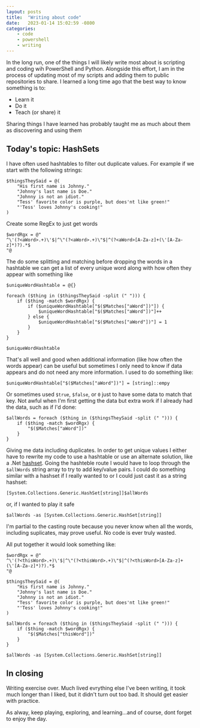 ```yaml
---
layout: posts
title:  "Writing about code"
date:   2023-01-14 15:02:59 -0800
categories: 
    - code
    - powershell
    - writing
---
```


In the long run, one of the things I will likely write most about is scripting and coding wih PowerShell and Python. Alongside this effort, I am in the process of updating most of my scripts and adding them to public repositories to share. I learned a long time ago that the best way to know something is to:

+ Learn it
+ Do it
+ Teach (or share) it

Sharing things I have learned has probably  taught me as much about them as discovering and using them

## Today's topic: HashSets

I have often used hashtables to filter out duplicate values. For example if we start with the following strings:

```pwsh
$thingsTheySaid = @(
    "His first name is Johnny."
    "Johnny's last name is Doe."
    "Johnny is not an idiot."
    "Tess' favorite color is purple, but does'nt like green!"
    "'Tess' loves Johnny's cooking!"
)
```

Create some RegEx to just get words

```pwsh
$wordRgx = @"
^\'(?<aWord>.+)\'$|^\"(?<aWord>.+)\"$|^(?<aWord>[A-Za-z]+(\'[A-Za-z]*)?).*$
"@
```

The do some splitting and matching before dropping the words in a hashtable we can get a list of every unique word along with how often they appear with something like

```pwsh
$uniqueWordHashtable = @{}

foreach ($thing in ($thingsTheySaid -split (" "))) {
    if ($thing -match $wordRgx) {
        if ($uniqueWordHashtable["$($Matches["aWord"])"]) {
            $uniqueWordHashtable["$($Matches["aWord"])"]++
        } else {
            $uniqueWordHashtable["$($Matches["aWord"])"] = 1
        }
    }
}

$uniqueWordHashtable
```

That's all well and good when additional information (like how often the words appear) can be useful but sometimes I only need to know if data appears and do not need any more information. I used to do something like:

```pwsh
$uniqueWordHashtable["$($Matches["aWord"])"] = [string]::empy
```

Or sometimes used `$true`, `$false`, or `0` just to have some data to match that key. Not awful when I'm first getting the data but extra work if I already had the data, such as if I'd done:

```pwsh
$allWords = foreach ($thing in ($thingsTheySaid -split (" "))) {
    if ($thing -match $wordRgx) {
        "$($Matches["aWord"])"
    }
}
```

Giving me data including duplicates. In order to get unique values I either have to rewrite my code to use a hashtable or use an alternate solution, like a .Net [hashset](https://learn.microsoft.com/en-us/dotnet/api/system.collections.generic.hashset-1?view=net-7.0). Going the hashteble route I would have to loop through the `$allWords` string array to try to add key/value pairs. I could do something similar with a hashset if I really wanted to or I could just cast it as a string hashset:

```pwsh
[System.Collections.Generic.HashSet[string]]$allWords
```

or, if I wanted to play it safe

```pwsh
$allWords -as [System.Collections.Generic.HashSet[string]]
```

I'm partial to the casting route because you never know when all the words, including suplicates, may prove useful. No code is ever truly wasted.

All put together it would look something like:

```pwsh
$wordRgx = @"
^\'(?<thisWord>.+)\'$|^\"(?<thisWord>.+)\"$|^(?<thisWord>[A-Za-z]+(\'[A-Za-z]*)?).*$
"@

$thingsTheySaid = @(
    "His first name is Johnny."
    "Johnny's last name is Doe."
    "Johnny is not an idiot."
    "Tess' favorite color is purple, but does'nt like green!"
    "'Tess' loves Johnny's cooking!"
)

$allWords = foreach ($thing in ($thingsTheySaid -split (" "))) {
    if ($thing -match $wordRgx) {
        "$($Matches["thisWord"])"
    }
}

$allWords -as [System.Collections.Generic.HashSet[string]]
```

## In closing

Writing exercise over. Much lived evrything else I've been writing, it took much longer than I liked, but it didn't turn out too bad. It should get easier with practice.

As alway, keep playing, exploring, and learning...and of course, dont forget to enjoy the day.